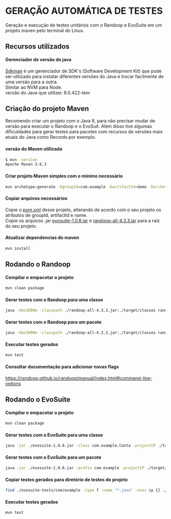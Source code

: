 # GERAÇÃO AUTOMÁTICA DE TESTES

Geração e execução de testes unitários com o Randoop e EvoSuite em um projeto maven pelo terminal do Linux.

## Recursos utilizados

#### Gerenciador de versão do java

[Sdkman](https://sdkman.io/) é um gerenciador de SDK's (Software Development Kit) que pode ser utilizado para instalar diferentes versões do Java e trocar facilmente de uma versão para a outra.
<br>Similar ao NVM para Node.
<br>versão do Java que utilizei: 8.0.422-tem

## Criação do projeto Maven

Recomendo criar um projeto com o Java 8, para não precisar mudar de versão para executar o Randoop e o EvoSuit. Além disso tive algumas dificuldades para gerar testes para pacotes com recursos de versões mais atuais do Java como Records por exemplo.

#### versão do Maven utilizada

```bash
$ mvn -version
Apache Maven 3.6.3
```

#### Criar projeto Maven simples com o mínimo necessário

```bash
mvn archetype:generate -DgroupId=com.example -DartifactId=demo -DarchetypeArtifactId=maven-archetype-quickstart -DarchetypeVersion=1.0 -DinteractiveMode=false
```

#### Copiar arquivos necessários

Copie o [pom.xml](./pom.xml) desse projeto, alterando de acordo com o seu projeto os atributos de groupId, artifactId e name.
<br>
Copie os arquivos .jar [evosuite-1.0.6.jar](./evosuite-1.0.6.jar) e [randoop-all-4.3.3.jar](./randoop-all-4.3.3.jar) para a raiz do seu projeto.

#### Atualizar dependencias do maven

```bash
mvn install
```

## Rodando o Randoop

#### Compilar e empacotar o projeto

```bash
mvn clean package
```

#### Gerar testes com o Randoop para uma classe

```bash
java -Xmx3000m -classpath ./randoop-all-4.3.3.jar:./target/classes randoop.main.Main gentests --testclass=com.example.Conta --output-limit=100 --junit-output-dir=./src/test/java --junit-package-name=com.example
```

#### Gerar testes com o Randoop para um pacote

```bash
java -Xmx3000m -classpath ./randoop-all-4.3.3.jar:./target/classes randoop.main.Main gentests --test-package=com.example --output-limit=100 --junit-output-dir=./src/test/java --junit-package-name=com.example
```

#### Executar testes gerados

```bash
mvn test
```

#### Consultar documentação para adicionar novas flags

https://randoop.github.io/randoop/manual/index.html#command-line-options

## Rodando o EvoSuite

#### Compilar e empacotar o projeto

```bash
mvn clean package
```

#### Gerar testes com o EvoSuite para uma classe

```bash
java -jar ./evosuite-1.0.6.jar -class com.example.Conta -projectCP ./target/classes
```

#### Gerar testes com o EvoSuite para um pacote

```bash
java -jar ./evosuite-1.0.6.jar -prefix com.example -projectCP ./target/classes
```

#### Copiar testes gerados para diretório de testes do projeto

```bash
find ./evosuite-tests/com/example -type f -name "*.java" -exec cp {} ./src/test/java/com/example/ \;
```

#### Executar testes gerados

```bash
mvn test
```
